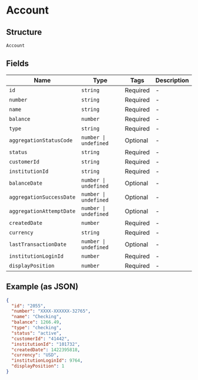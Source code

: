 
# Account

## Structure

`Account`

## Fields

| Name | Type | Tags | Description |
|  --- | --- | --- | --- |
| `id` | `string` | Required | - |
| `number` | `string` | Required | - |
| `name` | `string` | Required | - |
| `balance` | `number` | Required | - |
| `type` | `string` | Required | - |
| `aggregationStatusCode` | `number \| undefined` | Optional | - |
| `status` | `string` | Required | - |
| `customerId` | `string` | Required | - |
| `institutionId` | `string` | Required | - |
| `balanceDate` | `number \| undefined` | Optional | - |
| `aggregationSuccessDate` | `number \| undefined` | Optional | - |
| `aggregationAttemptDate` | `number \| undefined` | Optional | - |
| `createdDate` | `number` | Required | - |
| `currency` | `string` | Required | - |
| `lastTransactionDate` | `number \| undefined` | Optional | - |
| `institutionLoginId` | `number` | Required | - |
| `displayPosition` | `number` | Required | - |

## Example (as JSON)

```json
{
  "id": "2055",
  "number": "XXXX-XXXXXX-32765",
  "name": "Checking",
  "balance": 1266.49,
  "type": "checking",
  "status": "active",
  "customerId": "41442",
  "institutionId": "101732",
  "createdDate": 1422395818,
  "currency": "USD",
  "institutionLoginId": 9764,
  "displayPosition": 1
}
```

